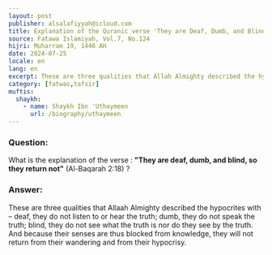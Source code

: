 ```yaml
---
layout: post
publisher: alsalafiyyah@icloud.com
title: Explanation of the Quranic verse 'They are Deaf, Dumb, and Blind, so They Return Not'
source: Fatawa Islamiyah, Vol.7, No.124
hijri: Muharram 19, 1446 AH
date: 2024-07-25
locale: en
lang: en
excerpt: These are three qualities that Allah Almighty described the hypocrites with – deaf, they do not listen to or hear the truth.
category: [fatwas,tafsir]
muftis:
  shaykh: 
    - name: Shaykh Ibn 'Uthaymeen
      url: /biography/uthaymeen
---
```

### Question:
What is the explanation of the verse : **"They are deaf, dumb, and blind, so they return not"** (Al-Baqarah 2:18) ?

### Answer:
These are three qualities that Allaah Almighty described the hypocrites with – deaf, they do not listen to or hear the truth; dumb, they do not speak the truth; blind, they do not see what the truth is nor do they see by the truth. And because their senses are thus blocked from knowledge, they will not return from their wandering and from their hypocrisy.
